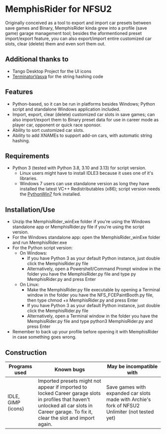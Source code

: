 # MemphisRider for NFSU2
Originally conceived as a tool to export and import car presets between save games and Binary, MemphisRider kinda grew into a profile (save game) garage management tool; besides the aformentioned preset import/export feature, you can also export/import entire customized car slots, clear (delete) them and even sort them out. 

## Additional thanks to
* Tango Desktop Project for the UI icons
* [TerminatorVasya](github.com/TVasya) for the string hashing code

## Features
* Python-based, so it can be run in platforms besides Windows; Python script and standalone Windows application included.
* Import, export, clear (delete) customized car slots in save games; can also import/export them to Binary preset data for use in career mode as player car, opponent or quick race sponsor.
* Ability to sort customized car slots.
* Ability to add XNAMEs to support add-on cars, with automatic string hashing.

## Requirements
* Python 3 (tested with Python 3.8, 3.10 and 3.13) for script version.
  * Linux users might have to install IDLE3 because it uses one of it's libraries.
  * Windows 7 users can use standalone version as long they have installed the latest VC++ Redistributables (x86); script version needs the [PythonWin7](https://github.com/adang1345/PythonWin7) fork installed.

## Installation/Use
* Unzip the MemphisRider_winExe folder if you're using the Windows standalone app or MemphisRider.py file if you're using the script version.
* For the Windows standalone app: open the MemphisRider_winExe folder and run MemphisRider.exe
* For the Python script version:
  * On Windows:
    * If you have Python 3 as your default Python instance, just double click the MemphisRider.py file
    * Alternatively, open a Powershell/Command Prompt window in the folder you have the MemphisRider.py file and type py MemphisRider.py and press Enter
  * On Linux:
    * Make the MemphisRider.py file executable by opening a Terminal window in the folder you have the NFS_FCEPaintBooth.py file, then type chmod +x MemphisRider.py and press Enter
    * If you have Python 3 as your default Python instance, just double click the MemphisRider.py file
    * Alternatively, open a Terminal window in the folder you have the MemphisRider.py file and type python3 MemphisRider.py and press Enter
* Remember to back up your profile before opening it with MemphisRider in case something goes wrong.

## Construction
|Programs used|Known bugs|May be incompatible with|
|--|--|--|
|IDLE, GIMP (icons)|Imported presets might not appear if imported to locked Career garage slots in profiles that haven't unlocked all car slots in Career garage. To fix it, clear the slot and import again.|Save games with expanded car slots made with Archie's fork of NFSU2 Unlimiter (not tested yet)|


